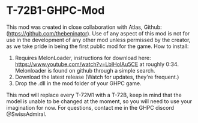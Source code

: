 # T-72B1-GHPC-Mod

This mod was created in close collaboration with Atlas, Github: (https://github.com/thebeninator).
Use of any aspect of this mod is not for use in the development of any other mod unless permissed by the creator, as we take pride in being the first public mod for the game.
How to install:

1. Requires MelonLoader, instructions for download here: https://www.youtube.com/watch?v=LbIHolAu5CE at roughly 0:34. Melonloader is found on github through a simple search.
2. Download the latest release (Watch for updates, they're frequent.)
3. Drop the .dll in the mod folder of your GHPC game.

This mod will replace every T-72M1 with a T-72B, keep in mind that the model is unable to be changed at the moment, so you will need to use your imagination for now.
For questions, contact me in the GHPC discord @SwissAdmiral.
